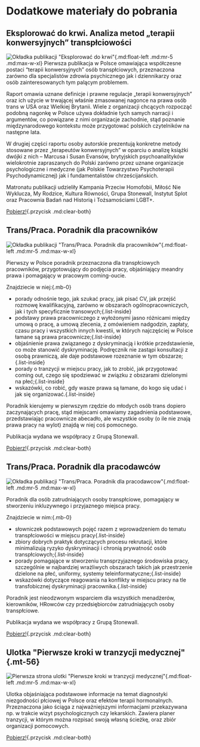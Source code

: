# Dodatkowe materiały do pobrania

## Eksplorować do krwi. Analiza metod „terapii konwersyjnych” transpłciowości

![Okładka publikacji "Eksplorować do krwi"](/media/img/okladka-eksplorować-do-krwi.png){.md:float-left .md:mr-5 .md:max-w-xl}
Pierwsza publikacja w Polsce omawiająca współczesne postaci “terapii konwersyjnych” osób transpłciowych, przeznaczona zarówno dla specjalistów zdrowia psychicznego jak i dziennikarzy oraz osób zainteresowanych tym palącym problemem. 
 
Raport omawia uznane definicje i prawne regulacje „terapii konwersyjnych” oraz ich użycie w trwającej właśnie zmasowanej nagonce na prawa osób trans w USA oraz Wielkiej Brytanii. Wiele z organizacji chcących rozpocząć podobną nagonkę w Polsce używa dokładnie tych samych narracji i argumentów, co powiązane z nimi organizacje zachodnie, stąd poznanie międzynarodowego kontekstu może przygotować polskich czytelników na następne lata.  

W drugiej części raportu osoby autorskie prezentują konkretne metody stosowane przez „terapeutów konwersyjnych” w oparciu o analizę książki dwójki z nich – Marcusa i Susan Evansów, brytyjskich psychoanalityków wielokrotnie zapraszanych do Polski zarówno przez uznane organizacje psychologiczne i medyczne (jak Polskie Towarzystwo Psychoterapii Psychodynamicznej) jak i fundamentalistów chrześcijańskich.  

Matronatu publikacji udzieliły Kampania Przeciw Homofobii, Miłość Nie Wyklucza, My Rodzice, Kultura Równości, Grupa Stonewall, Instytut Splot oraz Pracownia Badań nad Historią i Tożsamościami LGBT+.  

[Pobierz!](/media/docs/autorskie/Eksplorować-do-krwi.pdf){.przycisk .md:clear-both}

## Trans/Praca. Poradnik dla pracowników

![Okładka publikacji "Trans/Praca. Poradnik dla pracowników"](/media/img/okładka-transpraca-poradnik-dla-pracownikow.png){.md:float-left .md:mr-5 .md:max-w-xl}

Pierwszy w Polsce poradnik przeznaczona dla transpłciowych pracowników, przygotowujący do podjęcia pracy, objaśniający meandry prawa i pomagający w pracowym coming-oucie.

Znajdziecie w niej:{.mb-0}
- porady odnośnie tego, jak szukać pracy, jak pisać CV, jak przejść rozmowę kwalifikacyjną, zarówno w obszarach ogólnopracowniczych, jak i tych specyficznie transowych;{.list-inside}
- podstawy prawa pracowniczego z wyłożonymi jasno różnicami między umową o pracę, a umową zlecenia, z omówieniem nadgodzin, zapłaty, czasu pracy i wszystkich innych kwestii, w których najczęściej w Polsce łamane są prawa pracownicze;{.list-inside}
- objaśnienie prawa związanego z dyskryminacją i krótkie przedstawienie, co może stanowić dyskryminację. Podręcznik nie zastąpi konsultacji z osobą prawniczą, ale daje podstawowe rozeznanie w tym obszarze;{.list-inside}
- porady o tranzycji w miejscu pracy, jak to zrobić, jak przygotować coming out, czego się spodziewać w związku z obszarami dzielonymi na płeć;{.list-inside}
- wskazówki, co robić, gdy wasze prawa są łamane, do kogo się udać i jak się organizować.{.list-inside}

Poradnik kierujemy w pierwszym rzędzie do młodych osób trans dopiero zaczynających pracę, stąd miejscami omawiamy zagadnienia podstawowe, przedstawiając pracownicze abecadło, ale wszystkie osoby (o ile nie znają prawa pracy na wylot) znajdą w niej coś pomocnego.

Publikacja wydana we współpracy z Grupą Stonewall. 

[Pobierz!](/media/docs/autorskie/transpraca-poradnik-dla-pracownikow.pdf){.przycisk .md:clear-both}

## Trans/Praca. Poradnik dla pracodawców

![Okładka publikacji "Trans/Praca. Poradnik dla pracodawcow"](/media/img/okładka-transpraca-poradnik-dla-pracodawcow.png){.md:float-left .md:mr-5 .md:max-w-xl}

Poradnik dla osób zatrudniających osoby transpłciowe, pomagający w stworzeniu inkluzywnego i przyjaznego miejsca pracy. 

Znajdziecie w nim:{.mb-0}
- słowniczek podstawowych pojęć razem z wprowadzeniem do tematu transpłciowości w miejscu pracy{.list-inside}
- zbiory dobrych praktyk dotyczących procesu rekrutacji, które minimalizują ryzyko dyskryminacji i chronią prywatność osób transpłciowych;{.list-inside}
- porady pomagające w stworzeniu transprzyjaznego środowiska pracy, szczególnie w najbardziej wrażliwych obszarach takich jak przestrzenie dzielone na płeć, uniformy, systemy teleinformatyczne;{.list-inside}
- wskazówki dotyczące reagowania na konflikty w miejscu pracy na tle transfobicznej dyskryminacji pracownika.{.list-inside}

Poradnik jest nieodzwonym wsparciem dla wszystkich menadżerów, kierowników, HRowców czy przedsiębiorców zatrudniających osoby transpłciowe.

Publikacja wydana we współpracy z Grupą Stonewall. 

[Pobierz!](/media/docs/autorskie/transpraca-poradnik-dla-pracodawcow.pdf){.przycisk .md:clear-both}

## Ulotka "Pierwsze kroki w tranzycji medycznej"{.mt-56}

![Pierwsza strona ulotki "Pierwsze kroki w tranzycji medycznej"](/media/img/okladka-pierwsze-kroki-ulotka.png){.md:float-left .md:mr-5 .md:max-w-xl}

Ulotka objaśniająca podstawowe informacje na temat diagnostyki niezgodności płciowej w Polsce oraz efektów terapii hormonalnych. Przeznaczona jako ściąga z najważniejszymi informacjami przekazywana np. w trakcie wizyt psychologicznych czy lekarskich. Zawiera planer tranzycji, w którym można rozpisać swoją własną ścieżkę, oraz zbiór organizacji pomocowych.

[Pobierz!](/media/docs/autorskie/pierwsze-kroki-ulotka.pdf){.przycisk .md:clear-both}
